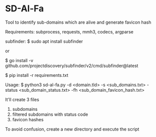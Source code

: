 # SD-Al-Fa
Tool to identify sub-domains which are alive and generate favicon hash

Requirements:
subprocess, requests, mmh3, codecs, argparse

subfinder:
$ sudo apt install subfinder

or

$ go install -v github.com/projectdiscovery/subfinder/v2/cmd/subfinder@latest


$ pip install -r requirements.txt


Usage:
$ python3 sd-al-fa.py -d <domain.tld> -s <sub_domains.txt> -status <sub_domain_status.txt> -fh <sub_domain_favicon_hash.txt>

It'll create 3 files
1. subdomains
2. filtered subdomains with status code
3. favicon hashes

To avoid confusion, create a new directory and execute the script
